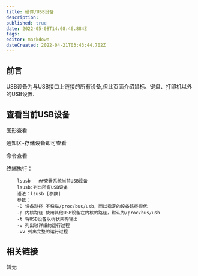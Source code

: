 ```yaml
---
title: 硬件/USB设备
description: 
published: true
date: 2022-05-08T14:08:46.884Z
tags: 
editor: markdown
dateCreated: 2022-04-21T03:43:44.702Z
---
```


## 前言
USB设备为与USB接口上链接的所有设备,但此页面介绍鼠标、键盘、打印机以外的USB设置.
## 查看当前USB设备
图形查看

通知区-存储设备即可查看


命令查看

终端执行：
```
    lsusb   ##查看系统当前USB设备
    lsusb:列出所有USB设备
    语法：lsusb [参数]
    参数：
    -D 设备路径 不扫描/proc/bus/usb，而以指定的设备路径取代
    -p 内核路径 使用其他USB设备在内核的路径，默认为/proc/bus/usb
    -t 将USB设备以树状架构输出
    -v 列出较详细的运行过程
    -vv 列出完整的运行过程
```
## 相关链接
暂无